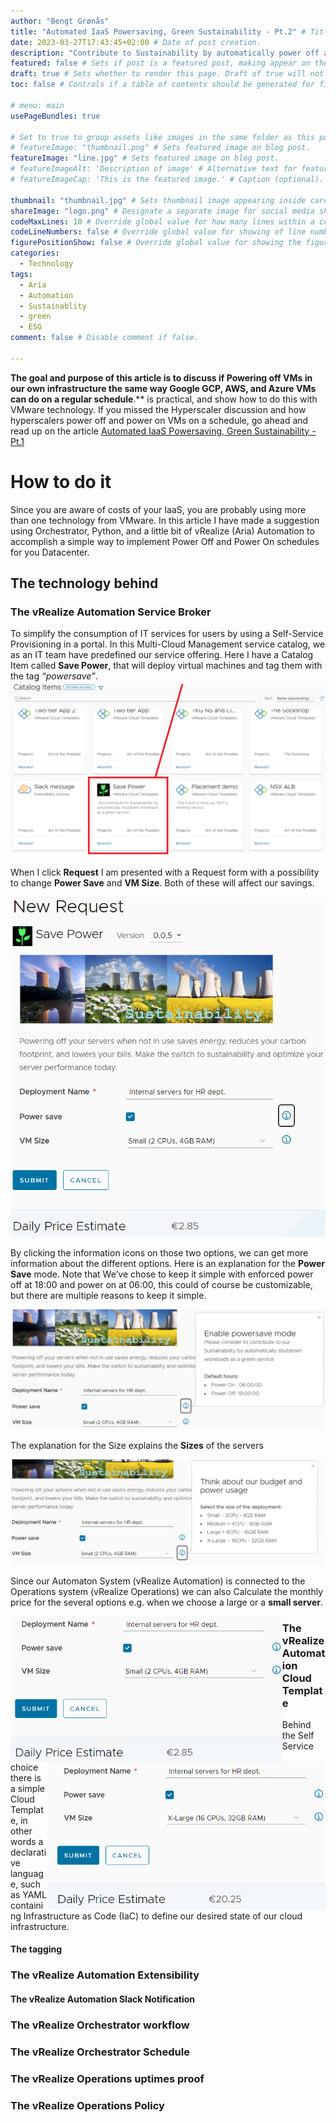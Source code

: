 ```yaml
---
author: "Bengt Grønås"
title: "Automated IaaS Powersaving, Green Sustainability - Pt.2" # Title of the blog post.
date: 2023-03-27T17:43:45+02:00 # Date of post creation.
description: "Contribute to Sustainability by automatically power off and power on of your IaaS workloads as a green service" # Description used for search engine.
featured: false # Sets if post is a featured post, making appear on the home page side bar.
draft: true # Sets whether to render this page. Draft of true will not be rendered.
toc: false # Controls if a table of contents should be generated for first-level links automatically.

# menu: main
usePageBundles: true 

# Set to true to group assets like images in the same folder as this post.
# featureImage: "thumbnail.png" # Sets featured image on blog post.
featureImage: "line.jpg" # Sets featured image on blog post.
# featureImageAlt: 'Description of image' # Alternative text for featured image.
# featureImageCap: 'This is the featured image.' # Caption (optional).

thumbnail: "thumbnail.jpg" # Sets thumbnail image appearing inside card on homepage.
shareImage: "logo.png" # Designate a separate image for social media sharing.
codeMaxLines: 10 # Override global value for how many lines within a code block before auto-collapsing.
codeLineNumbers: false # Override global value for showing of line numbers within code block.
figurePositionShow: false # Override global value for showing the figure label.
categories:
  - Technology
tags:
  - Aria
  - Automation
  - Sustainablity
  - green
  - ESG
comment: false # Disable comment if false.

---
```


**The goal and purpose of this article is to discuss if Powering off VMs in our own infrastructure the same way Google GCP, AWS, and Azure VMs can do on a regular schedule**.** is practical, and show how to do this with VMware technology. If you missed the Hyperscaler discussion and how hyperscalers power off and power on VMs on a schedule, go ahead and read up on the article [Automated IaaS Powersaving, Green Sustainability - Pt.1](http://localhost:1313/post/2023-03-27/) 



# How to do it 

Since you are aware of costs of your IaaS, you are probably using more than one technology from VMware. In this article I have made a suggestion using  Orchestrator, Python, and a little bit of vRealize (Aria) Automation to accomplish a simple way to implement Power Off and Power On schedules for you Datacenter. 

## The technology behind

### The vRealize Automation Service Broker

To simplify the consumption of IT services for users by using a Self-Service Provisioning in a portal.  In this Multi-Cloud Management service catalog, we as an IT team have predefined our service offering. Here I have a Catalog Item called **Save Power**, that will deploy virtual machines and tag them with the tag *“powersave”*. ![image-20230416133607849](./images/index2/image-20230416133607849.png)

When I click **Request** I am presented with a Request form with a possibility to change **Power Save** and **VM Size**. Both of these will affect our savings. 

<img src="./images/index2/image-20230416134645555.png" alt="image-20230416134645555" style="zoom:80%;" />

By clicking the information icons on those two options, we can get more information about the different options. Here is an explanation for the **Power Save** mode. Note that We’ve chose to keep it simple with enforced power off at 18:00 and power on at 06:00, this could of course be customizable, but there are multiple reasons to keep it simple. 

![image-20230416134735653](./images/index2/image-20230416134735653.png)

The explanation for the Size explains the **Sizes** of the servers

![image-20230416134830737](./images/index2/image-20230416134830737.png)

Since our Automaton System (vRealize Automation) is connected to the Operations system (vRealize Operations) we can also Calculate the monthly price for the several options e.g. when we choose a large or a **small server**. 

<img src="./images/index2/image-20230416135215371.png" align="left" style="zoom: 67%;" /><img src="./images/index/image-20230416135327839.png" align="right" style="zoom:67%;" />















### The vRealize Automation Cloud Template

Behind the Self Service choice there is a simple Cloud Template, in other words a declarative language, such as YAML  containing Infrastructure as Code (IaC) to define our  desired state of our cloud infrastructure. 

#### The tagging

### The vRealize Automation Extensibility

#### The vRealize Automation Slack Notification

### The vRealize Orchestrator workflow

### The vRealize Orchestrator Schedule

### The vRealize Operations uptimes proof

### The vRealize Operations Policy

